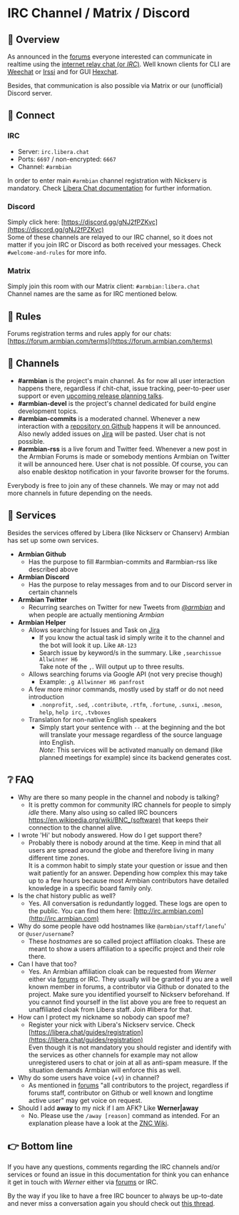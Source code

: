 # IRC Channel / Matrix / Discord


## 👏 Overview

As announced in the [forums](https://forum.armbian.com/topic/12803-armbian-irc-channel/) everyone interested can communicate in realtime using the [internet relay chat (or *IRC*)](https://de.wikipedia.org/wiki/Internet_Relay_Chat).
Well known clients for CLI are [Weechat](https://weechat.org/) or [Irssi](https://irssi.org/) and for GUI [Hexchat](https://hexchat.github.io/).  

Besides, that communication is also possible via Matrix or our (unofficial) Discord server.

## 🔌 Connect
### IRC

+ Server: `irc.libera.chat`  
+ Ports: `6697` / non-encrypted: `6667`  
+ Channel: `#armbian`  

In order to enter main `#armbian` channel registration with Nickserv is mandatory. Check [Libera Chat documentation](https://libera.chat/guides/registration) for further information.

### Discord
Simply click here: [https://discord.gg/gNJ2fPZKvc](https://discord.gg/gNJ2fPZKvc)  
Some of these channels are relayed to our IRC channel, so it does not matter if you join IRC or Discord as both received your messages. Check `#welcome-and-rules` for more info.

### Matrix
Simply join this room with our Matrix client: `#armbian:libera.chat`  
Channel names are the same as for IRC mentioned below.

## 🛑 Rules

Forums registration terms and rules apply for our chats: [https://forum.armbian.com/terms](https://forum.armbian.com/terms)

## 💬 Channels

- **#armbian** is the project's main channel. As for now all user interaction happens there, regardless if chit-chat, issue tracking, peer-to-peer user support or even [upcoming release planning talks](https://docs.armbian.com/Process_Release-Model/#release-planning).
- **#armbian-devel** is the project's channel dedicated for build engine development topics.
- **#armbian-commits** is a moderated channel. Whenever a new interaction with a [repository on Github](https://github.com/armbian/) happens it will be announced. Also newly added issues on [Jira](https://armbian.atlassian.net/projects/AR/issues/?filter=allissues) will be pasted. User chat is not possible.
- **#armbian-rss** is a live forum and Twitter feed. Whenever a new post in the Armbian Forums is made or somebody mentions Armbian on Twitter it will be announced here. User chat is not possible.
Of course, you can also enable desktop notification in your favorite browser for the forums.

Everybody is free to join any of these channels.
We may or may not add more channels in future depending on the needs.

## 👮 Services

Besides the services offered by Libera (like Nickserv or Chanserv) Armbian has set up some own services.  

- **Armbian Github**
    - Has the purpose to fill #armbian-commits and #armbian-rss like described above
- **Armbian Discord**
    - Has the purpose to relay messages from and to our Discord server in certain channels
- **Armbian Twitter**
    - Recurring searches on Twitter for new Tweets from [*@armbian*](https://twitter.com/armbian) and when people are actually mentioning *Armbian*
- **Armbian Helper**
    - Allows searching for Issues and Task on [Jira](https://armbian.atlassian.net/projects/AR/issues)
        - If you know the actual task id simply write it to the channel and the bot will look it up. Like `AR-123`
        - Search issue by keyword/s in the summary. Like `,searchissue Allwinner H6`  
          Take note of the `,`. Will output up to three results.
    - Allows searching forums via Google API (not very precise though)
        - Example: `,g Allwinner H6 panfrost`
    - A few more minor commands, mostly used by staff or do not need introduction
        - `.nonprofit`, `.sed`, `.contribute`, `.rtfm`, `.fortune`, `.sunxi`, `.meson`, `help`, `help irc`, `.tvboxes`
    - Translation for non-native English speakers
        - Simply start your sentence with `--` at the beginning and the bot will translate your message regardless of the source language into English.  
          *Note*: This services will be activated manually on demand (like planned meetings for example) since its backend generates cost.

## ❔ FAQ
- Why are there so many people in the channel and nobody is talking?
    * It is pretty common for community IRC channels for people to simply *idle* there. Many also using so called IRC bouncers https://en.wikipedia.org/wiki/BNC_(software) that keeps their connection to the channel alive.
- I wrote 'Hi' but nobody answered. How do I get support there?
    * Probably there is nobody around at the time. Keep in mind that all users are spread around the globe and therefore living in many different time zones.  
It is a common habit to simply state your question or issue and then wait patiently for an answer. Depending how complex this may take up to a few hours because most Armbian contributors have detailed knowledge in a specific board family only.
- Is the chat history public as well? 
    * Yes. All conversation is redundantly logged. These logs are open to the public. You can find them here: [http://irc.armbian.com](http://irc.armbian.com)
- Why do some people have odd hostnames like `@armbian/staff/lanefu`' or `@user/username`?
    * These *hostnames* are so called project affiliation cloaks. These are meant to show a users affiliation to a specific project and their role there.
- Can I have that too?
    * Yes. An Armbian affiliation cloak can be requested from *Werner* either via [forums](https://forum.armbian.com/profile/9032-werner/) or IRC. They usually will be granted if you are a well known member in forums, a contributor via Github or donated to the project. Make sure you identified yourself to Nickserv beforehand.
If you cannot find yourself in the list above you are free to request an unaffiliated cloak from Libera staff. Join #libera for that.
- How can I protect my nickname so nobody can spoof me?  
    * Register your nick with Libera's Nickserv service. Check [https://libera.chat/guides/registration](https://libera.chat/guides/registration)  
    Even though it is not mandatory you should register and identify with the services as other channels for example may not allow unregistered users to chat or join at all as anti-spam measure. If the situation demands Armbian will enforce this as well.
- Why do some users have voice (+v) in channel? 
    * As mentioned in [forums](https://forum.armbian.com/topic/12803-armbian-irc-chat/?tab=comments#comment-96828) "all contributors to the project, regardless if forums staff, contributor on Github or well known and longtime active user" may get voice on request.
- Should I add __away__ to my nick if I am AFK? Like __Werner|away__
    - No. Please use the `/away [reason]` command as intended. For an explanation please have a look at the [ZNC Wiki](https://wiki.znc.in/Awaynick).


## 👉 Bottom line
If you have any questions, comments regarding the IRC channels and/or services or found an issue in this documentation for think you can enhance it get in touch with *Werner* either via [forums](https://forum.armbian.com/profile/9032-werner/) or IRC.

By the way if you like to have a free IRC bouncer to always be up-to-date and never miss a conversation again you should check out [this thread](https://forum.armbian.com/topic/13943-irc-bouncer-giveaway/).
